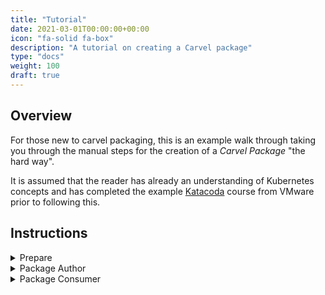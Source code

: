 ```yaml
---
title: "Tutorial"
date: 2021-03-01T00:00:00+00:00
icon: "fa-solid fa-box"
description: "A tutorial on creating a Carvel package"
type: "docs"
weight: 100
draft: true
---
```


## Overview

For those new to carvel packaging, this is an example walk through taking you through the manual steps for the creation of a _Carvel Package_ "the hard way".

It is assumed that the reader has already an understanding of Kubernetes concepts and has completed the example [Katacoda](https://katacoda.com/carvel/scenarios/kapp-controller-package-management) course from VMware prior to following this.

## Instructions

<details>
  <summary>Prepare</summary>

### Prepare

There are a few pre-requisites for this walkthrough.

- [x] Have a working [Kind](./kind.md) development environment (Or alternative cluster with permissions to deploy)
- [x] Have all the [carvel](https://carvel.dev) tools locally available
- [x] Optionally have the [tanzu](https://docs.vmware.com/en/VMware-Tanzu-Kubernetes-Grid/1.6/vmware-tanzu-kubernetes-grid-16/GUID-install-cli.html) cli installed locally

### Steps

- Checkout this git repo and create a local working branch

```bash
REPO_URL="github.com/salt-labs"
REPO_NAME="tanzu-kapps"

git clone "${REPO_URL}" "${REPO_NAME}"
cd "${REPO_NAME}"

git checkout -b feat/my-first-package

# Take a copy of the templates for your local use.
# NOTE: .config/custom is included in .gitignore.
cp -r .config/template .config/custom
```

</details>

<details>
  <summary>Package Author</summary>

### Package Author

Play the part of the `Package Author` persona.

This section goes through an example process one might take in order to package an application ready for localised testing. The process will vary based on the type of package being created and how you will customise it, but the general process is the same.

The sample application used in this process is called 'pacman'. _I wonder what it does? Let's find out!_

<details>
  <summary>Define Variables</summary>

In order to make it easier to work through, define all your variables upfront. These are all relative to the _root_ folder of the git repository.

_Note that all commands from this point will use these so choose carefully._

```bash
# Define the name for the top level folder that holds all packages and repos.
ROOT_DIR="kapps"

# What is the name of the repository where this package will be stored?
REPOSITORY_NAME="local"

# What is the name of your package?
PACKAGE_NAME="pacman-carvel-test-${USER}"

# What is the namespace where your packages and repositories are managed from?
PACKAGE_NAMESPACE="kapps"

# Where will your application be deployed into inside the cluster?
DEPLOY_NAMESPACE="pacman-carvel-test"

# What is the FQN your package will use?
PACKAGE_FQN="saltlabs.tech"

# What is the version number of the package you are creating?
PACKAGE_VERSION="0.0.1"

# What is a good description of your package (short)
PACKAGE_DESC_SHORT="chomp chomp"

# How do you want your package name displayed in UIs?
PACKAGE_DISPLAY="Pacman"

# What is a good description of your package (long)
PACKAGE_DESC_LONG="Mission critical application."

# What is a TLDR change description for this package version?
PACKAGE_RELEASE_NOTES="Fixed a bug with the widget collector."

# Package Author name
PACKAGE_AUTHOR="MAHDTech"

# Package Author email
PACKAGE_AUTHOR_EMAIL="MAHDTech@saltlabs.tech"

# Package Author website
PACKAGE_WEBSITE="https://saltlabs.tech"

# What is the version of the repository you will be creating?
REPOSITORY_VERSION="$(date +%Y-%m-%d)"

# Where is the container registry you will be using?
OCI_REGISTRY="ghcr.io"

# What is the name of the Project/Org within the image registry
# Different registries call this different things, but it will be the suffix after the registry.
OCI_PROJECT="salt-labs"
```

</details>

<details>
  <summary>Folder structure</summary>

#### Folder Structure

The first part is to understand and create the required directory structure for the package.

The structure will depend on the repository where the package will ultimately be held.

In this example it is assumed you are creating an empty repository from scratch named 'local'.

- As we are creating a new repository named `local`, we need to create the folder structure first.

```bash
# NOTE: This is the manual way of doing this to understand "how the sausage is made". The CI does this part for you.
mkdir -p ${ROOT_DIR}/repos/${REPOSITORY_NAME}/{.imgpkg,examples,packages}
mkdir -p ${ROOT_DIR}/repos/${REPOSITORY_NAME}/packages/${PACKAGE_NAME}.${PACKAGE_FQN}
touch ${ROOT_DIR}/repos/${REPOSITORY_NAME}/examples/PackageRepository.yaml
touch ${ROOT_DIR}/repos/${REPOSITORY_NAME}/.imgpkg/{bundle,images}.yml
touch ${ROOT_DIR}/repos/${REPOSITORY_NAME}/packages/${PACKAGE_NAME}.${PACKAGE_FQN}/${PACKAGE_VERSION}.yaml

# NOTE: If you were adding a real repository you would instead copy the template.
# The CI is configured to read from this template and generate the repository for you.
cp ${ROOT_DIR}/repos/template.yaml ${ROOT_DIR}/repos/${REPOSITORY_NAME}.yaml
```

- Create the `Package` folder structure and files.

```bash
# NOTE: Outside of This has been automated with the `tt` utility but is here for you to understand the inner-workings.

# Create the empty folder structure for the package.
mkdir -p \
    ${ROOT_DIR}/packages/${PACKAGE_NAME}/${PACKAGE_VERSION}/{bundle,examples,test,templates} \
    ${ROOT_DIR}/packages/${PACKAGE_NAME}/${PACKAGE_VERSION}/bundle/{.imgpkg,vendor,ytt} \
    ${ROOT_DIR}/packages/${PACKAGE_NAME}/${PACKAGE_VERSION}/bundle/ytt/overlays \
    ${ROOT_DIR}/packages/${PACKAGE_NAME}/${PACKAGE_VERSION}/schema

# Create the empty folder structure for the repository

# Create empty files which will be populated later by the various tools.
# NOTE: It's annoying, but some of the tools require .yml and some require .yaml
touch \
    ${ROOT_DIR}/packages/${PACKAGE_NAME}/metadata.yaml \
    ${ROOT_DIR}/packages/${PACKAGE_NAME}/${PACKAGE_VERSION}/examples/{PackageInstall,Secret}.yaml \
    ${ROOT_DIR}/packages/${PACKAGE_NAME}/${PACKAGE_VERSION}/README.md \
    ${ROOT_DIR}/packages/${PACKAGE_NAME}/${PACKAGE_VERSION}/templates/package.yaml \
    ${ROOT_DIR}/packages/${PACKAGE_NAME}/${PACKAGE_VERSION}/{kbld,package}.yaml \
    ${ROOT_DIR}/packages/${PACKAGE_NAME}/${PACKAGE_VERSION}/bundle/{vendir,vendir.lock}.yaml \
    ${ROOT_DIR}/packages/${PACKAGE_NAME}/${PACKAGE_VERSION}/bundle/.imgpkg/{bundle,images}.yml \
    ${ROOT_DIR}/packages/${PACKAGE_NAME}/${PACKAGE_VERSION}/bundle/ytt/{values-schema,values}.yaml \
    ${ROOT_DIR}/packages/${PACKAGE_NAME}/${PACKAGE_VERSION}/schema/{openapi,helm}.yaml
```

- Here is a visual representation of the folder structure we will get to by the end of the process. If you have been following along, yours should look the same but the files are presently empty.

```bash
# Packages
tree -Aa "${ROOT_DIR}/packages"

kapps/packages
└── pacman
    ├── 0.0.1
    │   ├── bundle
    │   │   ├── .imgpkg
    │   │   │   └── images.yml
    │   │   ├── vendir.lock.yaml
    │   │   ├── vendir.yaml
    │   │   ├── vendor
    │   │   └── ytt
    │   │       ├── overlays
    │   │       ├── values-schema.yaml
    │   │       └── values.yaml
    │   ├── examples
    │   │   ├── PackageInstall.yaml
    │   │   └── Secret.yaml
    │   ├── kbld.yaml
    │   ├── package.yaml
    │   ├── README.md
    │   ├── schema
    │   │   ├── helm.yaml
    │   │   └── openapi.yaml
    │   ├── templates
    │   │   └── package.yaml
    │   └── test
    └── metadata.yaml

# Repositories
tree -Aa "${ROOT_DIR}/repos"

kapps/repos
├── local
│   ├── examples
│   │   └── PackageRepository.yaml
│   ├── .imgpkg
│   │   └── images.yml
│   └── packages
│       └── pacman.saltlabs.tech
│           └── 0.0.1.yaml
├── local.yaml
└── template.yaml
```

- For more information about the folder structure, see [folders](./folders.md).

</details>

<details>
  <summary>vendir</summary>

#### vendir

Now it's time to configure where `vendir` will pull the upstream content from.

For further documentation on the `vendir` available options see [carvel.dev/vendir](https://carvel.dev/vendir/docs/develop/).

- Create the `vendir` configuration file that we will use.

```bash
cat <<- _EOF_ > "${ROOT_DIR}/packages/${PACKAGE_NAME}/${PACKAGE_VERSION}/bundle/vendir.yaml"
---
apiVersion: vendir.k14s.io/v1alpha1
kind: Config
minimumRequiredVersion: 0.30.0
directories:
  - path: vendor
    contents:
      - path: helm
        helmChart:
          name: pacman
          version: "0.1.7"
          repository:
            url: https://shuguet.github.io/pacman/
          helmVersion: ""
_EOF_

cat <<- _EOF_ > "${ROOT_DIR}/packages/${PACKAGE_NAME}/${PACKAGE_VERSION}/bundle/vendir.lock.yaml"
# This file is generated automatically by vendir and will be updated with resolved image references by kbld later.
_EOF_
```

- Execute `vendir` to pull down the upstream content unmodified and place it into the `vendor` folder.

```bash
vendir sync \
  --file "vendir.yaml" \
  --lock-file "vendir.lock.yaml" \
  --chdir "${ROOT_DIR}/packages/${PACKAGE_NAME}/${PACKAGE_VERSION}/bundle"

# Take a look at the upstream content you just downloaded.
tree -a "${ROOT_DIR}/packages/${PACKAGE_NAME}/${PACKAGE_VERSION}/bundle/vendor"
```

</details>

<details>
  <summary>Data Values vs Overlays</summary>

---

👍**TIP:** Data Values and Overlays are important to learn.

One of the most powerful features of the Carvel toolchain is the ability to extend upstream content using overlays.

Combining the best of Helm and Kustomize, Carvel offers both Data Values and Overlays.

Rather than forking upstream Helm charts and having to maintain, we can overlay only small changes that might be required.

When compared to Kustomize overlays, Carvel overlays also offer additional flexibility.

---

Once you have obtained your unmodified upstream configuration, the next step is to extend the configuration beyond what the original author has created.

Common usage examples might be to;

- Add Firewall Rules
- Add required annotations
- Lock-down RBAC
- Add or remove certain configuration items that don't suit your environment.

The Carvel toolchain, courtesy of `ytt`, has two ways to achieve this.

1. **Data Values:** Similar to Helm values, these allow you to change common options at install time.
1. **Overlays:** Similar to `kustomize`, these allow you to patch, extend or remove items as required.

For more information on when and how to use each method, you can refer to the [documentation](https://carvel.dev/ytt/docs/develop/data-values-vs-overlays/). There is also a great blog article and video [here](https://carvel.dev/blog/primer-on-ytt-overlays/).

- For this example, let's set a fictional scenario.

  - You have been provided a Helm chart from a third party.
  - Upon inspection, you have found the `namespace` has been **hardcoded** to a value you need to override in your environment.
  - There is no helm value to override the name in the current Helm chart. (we are pretending --namespace doesn't exist)
  - You have no access to the source code to make the changes upstream.

This is obviously a contrived example, and for such a simple issue you would attempt to get a value added to the source upstream, but never the less, it will demonstrate how to use overlays to override a simple `namespace` value.

Let's create a simple `overlay` to allow overriding the `namespace` value.

```bash
# Create the Overlay file
cat <<- _EOF_ > "${ROOT_DIR}/packages/${PACKAGE_NAME}/${PACKAGE_VERSION}/bundle/ytt/overlays/replace-namespace.yaml"
#@ load("@ytt:data", "data")
#@ load("@ytt:overlay", "overlay")

#@overlay/match by=overlay.all, expects="1+"
#@overlay/merge
---

#@overlay/match expects=1
#@overlay/merge
metadata:
  #@overlay/match missing_ok=True
  #@overlay/replace
  namespace: #@ data.values.namespace
_EOF_

# Define the ytt values schema with example value types.
# This also acts as fallback default values for the package, if not provided in values.yaml
cat <<- _EOF_ > "${ROOT_DIR}/packages/${PACKAGE_NAME}/${PACKAGE_VERSION}/bundle/ytt/values-schema.yaml"
#! values-schema.yaml

#@data/values-schema
#@schema/desc "OpenAPIv3 Schema for pacman"
---
#@schema/desc "The namespace in which pacman is deployed"
#@schema/nullable
namespace: ""
_EOF_

# Define default data values for the package.
# These are values that can be overridden by Package Consumers in the Secret config at install time.
cat <<- _EOF_ > "${ROOT_DIR}/packages/${PACKAGE_NAME}/${PACKAGE_VERSION}/bundle/ytt/values.yaml"
#! values.yaml

#@data/values
---
namespace: "pacman"
_EOF_
```

- But how do you know if it works? Let's test...

---

👍**NOTE:** Contrived example

Of course, Helm offers the `--namespace` flag, but this is a contrived example to demonstrate overlays.

This is to show what the package config we configure later is doing for us automatically under the hood.

Kapp will;

- Template with Helm.
- Pass the result through ytt and overlay the default values defined in the package.

---

- First see what a normal "Helm template" would give us.

```bash
helm template ${PACKAGE_NAME} \
    "${ROOT_DIR}/packages/${PACKAGE_NAME}/${PACKAGE_VERSION}/bundle/vendor/helm/" \
    --values "${ROOT_DIR}/packages/${PACKAGE_NAME}/${PACKAGE_VERSION}/bundle/vendor/helm/values.yaml" \
| \
grep "namespace:"
```

- Now, let's see what our overlay does.

```bash
# This allows you to rapidly test and iterate on you changes before creating the entire package.
helm template ${PACKAGE_NAME} \
  "${ROOT_DIR}/packages/${PACKAGE_NAME}/${PACKAGE_VERSION}/bundle/vendor/helm/" \
  --values "${ROOT_DIR}/packages/${PACKAGE_NAME}/${PACKAGE_VERSION}/bundle/vendor/helm/values.yaml" \
| \
ytt \
  --file - \
  --file "${ROOT_DIR}/packages/${PACKAGE_NAME}/${PACKAGE_VERSION}/bundle/ytt/values-schema.yaml" \
  --file "${ROOT_DIR}/packages/${PACKAGE_NAME}/${PACKAGE_VERSION}/bundle/ytt/values.yaml" \
  --file "${ROOT_DIR}/packages/${PACKAGE_NAME}/${PACKAGE_VERSION}/bundle/ytt/overlays" \
| \
grep "namespace:"
```

---

👍**TIP:** Inspecting values

ytt has a handy flag you can use when developing to see if the resulting values are what you expect.

```bash
--data-values-inspect
```

---

</details>

<details>
  <summary>kbld</summary>

#### kbld

A common best practice is to use _immutable_ image references when deploying containerised applications. Often vendors are lazy or immature and provide helm charts and manifests using tags like this;

```yaml
image: mycontainer:latest
```

This is bad practice in several ways, one of which is using a mutable image reference. If the upstream vendor pushes a new image using the same tag, if you were to deploy it again you will get a different result.

Of course, Kubernetes does help us with the `ImagePullPolicy` options, but this is not the final solution.

Instead, we can use an image resolver to lock our supply chain making each deployment predictable.

**Enter `kbld`**

The next step is to resolve and record any image references found by scanning the `vendor` directory.

For further documentation on the kbld available options see [carvel.dev/kbld](https://carvel.dev/kbld/docs/develop/).

- In order for `kbld` to operate, the tool requires a valid yaml configuration file.

```bash
# Generate a basic kbld config file
cat <<- _EOF_ > "${ROOT_DIR}/packages/${PACKAGE_NAME}/${PACKAGE_VERSION}/kbld.yaml"
---
apiVersion: kbld.k14s.io/v1alpha1
kind: Config
minimumRequiredVersion: 0.31.0
searchRules:
  - keyMatcher:
    path:
      - spec
      - images:
        allIndexes: true
  - keyMatcher:
    name: image
    updateStrategy:
      entireValue: {}
_EOF_
```

Now it's time to run `kbld` to resolve the images. For templates such Helm Charts, pass the templated output as input to kbld.

- Here is an example for a Helm chart

```bash
# NOTE: You need to run this for this tutorial.
helm template kbld \
  "${ROOT_DIR}/packages/${PACKAGE_NAME}/${PACKAGE_VERSION}/bundle/vendor/helm" \
| \
kbld \
  --file - \
  --imgpkg-lock-output "${ROOT_DIR}/packages/${PACKAGE_NAME}/${PACKAGE_VERSION}/bundle/.imgpkg/images.yml"
```

- Here is an example if you were using YAML manifests.

```bash
# NOTE: You don't need to run this for this tutorial.
kbld \
  --file "${ROOT_DIR}/packages/${PACKAGE_NAME}/${PACKAGE_VERSION}/bundle/vendor/manifests/" \
  --imgpkg-lock-output "${ROOT_DIR}/packages/${PACKAGE_NAME}/${PACKAGE_VERSION}/bundle/.imgpkg/images.yml"
```

- Now check the images have been resolved successfully.

```bash
cat "${ROOT_DIR}/packages/${PACKAGE_NAME}/${PACKAGE_VERSION}/bundle/.imgpkg/images.yml"
```

Now, you might be asking, What does this mean?

- When the package is built today, 3 weeks from now, or 3 years from now, the result will be the same (so long as the upstream exists at build time)
- If the upstream vendor pushes a new image to the same tag, it will not affect the resulting package (unless you re-run kbld and re-resolve the images)
- You can even reference bundles from bundles, meaning no further network access is required to pull those images for offline support.
- For auditing, you can forever see the supply chain with the contents that made up this version of the package.
- And later we will scan the images for vulnerabilities.

</details>

<details>
  <summary>Custom Resources</summary>

#### Custom Resources

Now you have a `bundle` on the local file system, how to we get it into OCI format into a container registry?

---

👍**TIP:** What's a bundle?

You will learn more about bundles in the `imgpkg` section later, but for now think of a bundle as _"one or more container images and a metadata file"_.

---

This is where we create the custom resources so the package can be used.

- Create the `PackageMetadata` object first.

```bash
cat <<- _EOF_ > "${ROOT_DIR}/packages/${PACKAGE_NAME}/metadata.yaml"
---
apiVersion: data.packaging.carvel.dev/v1alpha1
kind: PackageMetadata
metadata:
  name: ${PACKAGE_NAME}.${PACKAGE_FQN}
spec:
  displayName: "${PACKAGE_DISPLAY}"
  shortDescription: "${PACKAGE_DESC_SHORT}"
  longDescription: "${PACKAGE_DESC_LONG}"
  categories:
    - demo
_EOF_
```

**Question:** Wait, now hold up. What is this `PackageMetadata` object and all this about?

**Answer:** This is a custom resource that is used by the `kapp-controller` to manage packages. It is a way to store metadata about the package, such as the name, description, and categories. For linux users, a good analogy is thinking of it like `apt` in debian based distros. First you `apt update` the metadata to see what packages are available in the repository, then you `apt install` the package you want. A similar model is used with carvel.

- Now let's generate the OpenAPI schema from the values. When writing schemas, the [cheatsheet](https://carvel.dev/ytt/docs/develop/schema-validations-cheat-sheet/) is your friend. **Bookmark it.**

---

⚠️ **HERE BE DRAGONS**

This is an amazing capability of carvel to validate schemas before installing packages, but it is not without it's challenges.

There is not one single method to create Kubernetes applications, but several...

There _is_ however one format the schema is required in, **OpenAPI v3+**.

This may take more or less effort based on the upstream sources you have been handed.

---

**IMPORTANT:** For this tutorial, you only need to follow the _"generic helm"_ option. The others are provided for reference about possible options you might encounter as a package author.

- For a `ytt` package, generating a schema is as simple as;

```bash
# (You don't need to run this for this tutorial)
# NOTE: We place the output from this into a temporary file, as we will use it later.
ytt \
  --file "${ROOT_DIR}/packages/${PACKAGE_NAME}/${PACKAGE_VERSION}/bundle/ytt/values-schema.yaml" \
  --data-values-schema-inspect \
  --output openapi-v3 \
  > "${ROOT_DIR}/packages/${PACKAGE_NAME}/${PACKAGE_VERSION}/schema/openapi.yaml"
```

For a Helm chart however...

- Is it a Bitnami Helm Chart?

```bash
# YES: -> Try the Bitnami schema generator tool.
# TODO: Add Bitnami schema example to tutorial here...
```

- Is it a generic Helm chart? (This tutorial is a generic Helm chart)

```bash
# YES: -> Try the Helm schema plugin
# NOTE: You need the plugin, yq and sed available for this to work.

# Part 1. Generate the schema from the Helm chart
helm plugin install https://github.com/karuppiah7890/helm-schema-gen.git
helm schema-gen \
  "${ROOT_DIR}/packages/${PACKAGE_NAME}/${PACKAGE_VERSION}/bundle/vendor/helm/values.yaml" \
| \
yq \
  --input-format yaml \
  --output-format yaml \
  --prettyPrint \
| \
tail -n +3 \
| \
yq \
  --input-format yaml \
  --output-format yaml \
  --prettyPrint \
| \
sed 's|^|      |g' \
> "${ROOT_DIR}/packages/${PACKAGE_NAME}/${PACKAGE_VERSION}/schema/helm.yaml"

# Part 2. Create the OpenAPI schema from the Helm schema
cat <<- _EOF_ > "${ROOT_DIR}/packages/${PACKAGE_NAME}/${PACKAGE_VERSION}/schema/openapi.yaml"
openapi: 3.0.0
info:
  version: ${PACKAGE_VERSION}
  title: Schema for ${PACKAGE_NAME} ${PACKAGE_VERSION}
paths: {}
components:
  schemas:
    dataValues:
$(cat "${ROOT_DIR}/packages/${PACKAGE_NAME}/${PACKAGE_VERSION}/schema/helm.yaml")
_EOF_
```

- No matter which option you have performed, you should always manually validate the schema looks correct before continuing as this process can be quite fragile.

```bash
# Look at schema.dataValues.properties ...
yq \
  --input-format yaml \
  --output-format yaml \
  --prettyPrint \
  "${ROOT_DIR}/packages/${PACKAGE_NAME}/${PACKAGE_VERSION}/schema/openapi.yaml"
```

- Create a template for the `Package` object next. This is used later to generate the package metadata for the `Repository`.

```bash
# This step varies wildly per-package. This is an example for this tutorial.
# When creating real packages, this file is usually created once, and lasts for the lifetime of the package.
cat <<- _EOF_ > "${ROOT_DIR}/packages/${PACKAGE_NAME}/${PACKAGE_VERSION}/templates/package.yaml"
#@ load("@ytt:data", "data")
#@ load("@ytt:yaml", "yaml")
---
apiVersion: data.packaging.carvel.dev/v1alpha1
kind: Package
metadata:
  name: #@ "${PACKAGE_NAME}.${PACKAGE_FQN}." + data.values.version
  namespace: ${PACKAGE_NAMESPACE}
spec:
  refName: ${PACKAGE_NAME}.${PACKAGE_FQN}
  version: #@ data.values.version
  releaseNotes: |
    ${PACKAGE_RELEASE_NOTES}
  capacityRequirementsDescription: "RAM: 1GB CPU: 1"
  licenses:
    - "Unlicense"
  valuesSchema:
    openAPIv3: #@ yaml.decode(data.values.openapi)["components"]["schemas"]["dataValues"]
  template:
    spec:
      fetch:
        - imgpkgBundle:
          image: #@ "${OCI_REGISTRY}/${OCI_PROJECT}/packages/${PACKAGE_NAME}:" + data.values.version
      template:
        - helmTemplate:
            path: "vendor/helm"
            name: ${PACKAGE_NAME}
            namespace: ${DEPLOY_NAMESPACE}
            valuesFrom:
              - secretRef:
                name: ${PACKAGE_NAME}-values
        - ytt:
            paths:
              - "ytt/overlays"
              - "ytt/schema.yaml"
              - "ytt/values.yaml"
        - kbld:
            paths:
              - "-"
              - ".imgpkg/images.yml"
      deploy:
        - kapp: {}
_EOF_
```

</details>

<details>
  <summary>imgpkg</summary>

#### imgpkg

Now it's time to push the imgpkg bundle that you have created locally to the image registry as an OCI compatible image.

For further documentation on the imgpkg available options see [carvel.dev/imgpkg](https://carvel.dev/imgpkg/docs/develop/).

- Define metadata about the bundle

```bash
cat <<- _EOF_ > "${ROOT_DIR}/packages/${PACKAGE_NAME}/${PACKAGE_VERSION}/bundle/.imgpkg/bundle.yml"
---
apiVersion: imgpkg.carvel.dev/v1alpha1
kind: Bundle
metadata:
  name: ${PACKAGE_NAME}
authors:
  - name: ${PACKAGE_AUTHOR}
    email: ${PACKAGE_AUTHOR_EMAIL}
websites:
  - url: ${PACKAGE_WEBSITE}
_EOF_
```

- Push the imgpkg bundle to your image registry.

```bash
imgpkg push  \
  --file "${ROOT_DIR}/packages/${PACKAGE_NAME}/${PACKAGE_VERSION}/bundle/" \
  --bundle ${OCI_REGISTRY}/${OCI_PROJECT}/packages/${PACKAGE_NAME}:${PACKAGE_VERSION} \
  --lock-output "${ROOT_DIR}/packages/${PACKAGE_NAME}/${PACKAGE_VERSION}/bundle/.imgpkg/images.yml" \
  --registry-ca-cert-path "${HOME}/.docker/certs.d/${OCI_REGISTRY}/ca.crt"
```

- **OPTIONAL:** Load up the Image Registry Web UI and take a look at the package you have just created.

```bash
open https://{OCI_REGISTRY}
```

- 🥳 **Congratulations**, the individual package is now ready! 🥳

</details>

<details>
  <summary>Repository</summary>

#### Create Repository

Now that the package is ready, it's time to update the repository with the new metadata. This is how you manage _many_ packages at scale.

This process is made much easier with the CI configuration, but the following is a learning exercise to understand what happens under the hood.

```bash
# Use YTT to template the file we made previously.
ytt \
  --file "${ROOT_DIR}/packages/${PACKAGE_NAME}/${PACKAGE_VERSION}/templates/package.yaml" \
  --data-value version="${PACKAGE_VERSION}" \
  --data-value-file openapi="${ROOT_DIR}/packages/${PACKAGE_NAME}/${PACKAGE_VERSION}/schema/openapi.yaml" \
  > ${ROOT_DIR}/repos/${REPOSITORY_NAME}/packages/${PACKAGE_NAME}.${PACKAGE_FQN}/${PACKAGE_VERSION}.yaml

# Take a copy of the package metadata to add the package to your repository.
# The metadata is how the repository knows what packages are contained within.
cp -f \
  "${ROOT_DIR}/packages/${PACKAGE_NAME}/metadata.yaml" \
  "${ROOT_DIR}/repos/${REPOSITORY_NAME}/packages/${PACKAGE_NAME}.${PACKAGE_FQN}/"
```

- Run `kbld` again, this time to resolve the image references for the repository.

```bash
# Resolve the images by;
#   - Connecting to the image registry
#   - Writing the checksums to a lock file.
# This 'locks' the supply chain of this version of the repo.
kbld \
  --file ${ROOT_DIR}/repos/${REPOSITORY_NAME}/packages \
  --imgpkg-lock-output ${ROOT_DIR}/repos/${REPOSITORY_NAME}/.imgpkg/images.yml \
  --registry-ca-cert-path "${HOME}/.docker/certs.d/${OCI_REGISTRY}/ca.crt"
```

- Define metadata about the bundle

```bash
cat <<- _EOF_ > "${ROOT_DIR}/repos/${REPOSITORY_NAME}/.imgpkg/bundle.yml"
---
apiVersion: imgpkg.carvel.dev/v1alpha1
kind: Bundle
metadata:
  name: ${REPOSITORY_NAME}
authors:
  - name: ${PACKAGE_AUTHOR}
    email: ${PACKAGE_AUTHOR_EMAIL}
websites:
  - url: ${PACKAGE_WEBSITE}
_EOF_
```

```bash
# Push the Repository to your container registry as an imgpkg bundle.
imgpkg push \
  --file "${ROOT_DIR}/repos/${REPOSITORY_NAME}" \
  --bundle ${OCI_REGISTRY}/${OCI_PROJECT}/repos/${REPOSITORY_NAME}:${REPOSITORY_VERSION} \
  --lock-output "${ROOT_DIR}/repos/${REPOSITORY_NAME}/.imgpkg/images.yml" \
  --registry-ca-cert-path "${HOME}/.docker/certs.d/${OCI_REGISTRY}/ca.crt"
```

- Create the samples to be used by _"Package Consumers"_.

```bash
# If you're using kind, make sure you have credentials in your cluster
# to access the package and repo you just created.
kubectl create namespace ${PACKAGE_NAMESPACE}
kubectl create secret docker-registry \
  registry-creds \
    --from-file=.dockerconfigjson=${HOME}/.docker/config.json \
    --namespace=${PACKAGE_NAMESPACE}

# Create the Repository metadata and export the Secret so it's available to the kapp-controller.
cat <<- _EOF_ > "${ROOT_DIR}/repos/${REPOSITORY_NAME}/examples/PackageRepository.yaml"
---
apiVersion: packaging.carvel.dev/v1alpha1
kind: PackageRepository
metadata:
  name: ${REPOSITORY_NAME}
  namespace: ${PACKAGE_NAMESPACE}
spec:
  #! When working locally, you can set this to a much shorter value for quickly testing changes.
  syncPeriod: 6h
  fetch:
    imgpkgBundle:
      image: ${OCI_REGISTRY}/${OCI_PROJECT}/repos/${REPOSITORY_NAME}:${REPOSITORY_VERSION}
---
#! This requires the secret gen controller installed.
apiVersion: secretgen.carvel.dev/v1alpha1
kind: SecretExport
metadata:
  name: registry-creds
  namespace: ${PACKAGE_NAMESPACE}
spec:
  toNamespaces:
    - "${PACKAGE_NAMESPACE}"
    - "*" #! TODO: Lockdown permissions.
_EOF_
```

</details>

<!--
TODO: Complete the review of the following steps from here down
-->

<details>
  <summary>kapp-controller</summary>

Clusters deployed in production will have the `kapp-controller` pre-installed as part of the SKU.

To see how the underlying system works, or to test locally, here are the steps to install the `kapp-controller` manually into your cluster and grant the necessary permissions.

In order for the `kapp-controller` to be able to install packages in your cluster, we need need to grant access with a service account.

- Create the Service Account and Role Based Access Controls for Kapp Controller.

```bash
# Render the YTT template using your defined values and apply to the cluster.
ytt \
  --file .config/custom/ytt/kapp-controller/RBAC.yaml \
  --data-value name="${PACKAGE_NAMESPACE}" \
  --data-value namespace="${PACKAGE_NAMESPACE}" \
| \
kubectl apply -f -
```

- Install the `kapp-controller` into your cluster.

```bash
kapp deploy \
  --app kapp-controller \
  --file https://github.com/vmware-tanzu/carvel-kapp-controller/releases/latest/download/release.yml
```

</details>

<details>
  <summary>DNS</summary>

**NOTE:** This section is only if you are running a local container registry in `kind` and need to do some DNS trickery to make it work.

- Review and apply DNS configuration for the environment.

```bash
# Verify the harbor rewrite matches your settings and DNS looks correct if you have made any adjustments outside of the defaults.
code .config/custom/manifests/coredns/ConfigMap.yaml

kubectl apply -f .config/custom/manifests/coredns/ConfigMap.yaml
```

- _Wait 30s for CoreDNS to apply the_ `ConfigMap` or run the optional verification step below.

```bash
# OPTIONAL: Verification step

# Run the DNS Tools Pod
kubectl run \
  -it \
  --rm \
  --restart=Never \
  --image=docker.io/infoblox/dnstools:latest \
  --namespace default \
  dnstools

# Ensure these both resolve to the same IP before exiting the pod.
nslookup harbor.cluster.local
nslookup harbor-core.harbor.svc.cluster.local

# Exit and terminate the Pod
exit
```

</details>

</details>

<details>
  <summary>Package Consumer</summary>

### Package Consumer

Play the part of the `Package Consumer` persona.

This section will take the repository and package you created previously and install it into your local cluster allowing you an opportunity to test it out.

<details>
  <summary>Repository</summary>

#### Install Repository

In order for `kapp-controller` to be able to find the package, the package metadata needs to be available within the cluster. Once the metadata is available, you can then `PackageInstall` your package.

- But first, the `kapp-controller` needs to trust the certificate that the container registry presents. As we are developing locally, you can update the kapp-controller `Secret` to ignore this for now. (or you can add the cert chain from Harbor if you wish).

```bash
# Apply the secret to the environment and rollout a new deployment using the modified configuration.
kubectl apply -f .config/custom/manifests/kapp-controller/Secret.yaml

kubectl rollout restart -n kapp-controller deployment/kapp-controller

# NOTE: You may be required to terminate the old kapp-controller manually due a port allocation error. Check if the new Pod is stuck 'Pending'
kubectl get pod -n kapp-controller

# If the new Pod is stuck pending, just terminate them to kick it into gear.
kubectl delete -n kapp-controller $(kubectl get pod -n kapp-controller --selector app=kapp-controller -o name)
```

- Install the `PackageRepository` resource into your cluster.

```base
kapp deploy \
  --app ${REPOSITORY_NAME} \
  --file "${ROOT_DIR}/repos/${REPOSITORY_NAME}/examples/PackageRepository.yaml" \
  --yes

kubectl get PackageMetadata -n ${PACKAGE_NAMESPACE}

kubectl get Packages -n ${PACKAGE_NAMESPACE}
```

- [x] Make sure the repository is in the state `Reconcile Succeeded` before proceeding.

```bash
kubectl get PackageRepository -n ${PACKAGE_NAMESPACE} -w
```

</details>

<details>
  <summary>Package Installation</summary>

#### Package Installation

Now that the package is available, it's _finally_ time to actually install it!

- Applications are managed by storing the configuration in source control. This is managed by a minimum of two resources, a `PackageInstall` and a `Secret`.

- _These will need to be included with every created package as user examples for installation. You can see the examples below which you can `kubectl apply` for testing locally._

- Create the `PackageInstall` resource.

```bash
cat <<- _EOF_ > ${ROOT_DIR}/packages/${PACKAGE_NAME}/${PACKAGE_VERSION}/examples/PackageInstall.yaml
---
apiVersion: packaging.carvel.dev/v1alpha1
kind: PackageInstall
metadata:
  name: ${PACKAGE_NAME}
  namespace: ${PACKAGE_NAMESPACE}
spec:
  serviceAccountName: ${PACKAGE_NAMESPACE}-sa
  packageRef:
    refName: ${PACKAGE_NAME}.${PACKAGE_FQN}
    versionSelection:
      constraints: ${PACKAGE_VERSION}
  values:
    - secretRef:
        name: ${PACKAGE_NAME}-values
_EOF_
```

- Create a `Secret` which is how the custom values are applied to the package. This is similar to a Helm values file, or the package values you have been using manually from `.config/custom'

```bash
cat <<- _EOF_ > ${ROOT_DIR}/packages/${PACKAGE_NAME}/${PACKAGE_VERSION}/examples/Secret.yaml
---
apiVersion: v1
kind: Secret
metadata:
  name: ${PACKAGE_NAME}-values
  namespace: ${PACKAGE_NAMESPACE}
  annotations:
    tkg.tanzu.vmware.com/tanzu-package: ${PACKAGE_NAME}
stringData:
  values: |
    ---
    replicaCount: 1

    service:
      type: ClusterIP
      port: 80
_EOF_
```

- Apply these resources to your cluster for testing.

```bash
kubectl apply -f "${ROOT_DIR}/packages/${PACKAGE_NAME}/${PACKAGE_VERSION}/examples"
```

- Check the package reconciled successfully

```bash
kubectl get pkgi -n ${PACKAGE_NAMESPACE} -w
```

- Check out the super important application and make sure it's working correctly.

```bash
kubectl get all -n "${DEPLOY_NAMESPACE}"
```

- **Bonus round:** Have a go at exposing the application outside your cluster via the Contour Ingress Controller.

```bash
# HINT: If you get stuck, there is a sample at .config/custom/manifests/pacman/HTTPProxy.yaml to get you started.

# Reminder: DNS needs to work first :)
firefox http://pacman.cluster.local
```

- Congratulations on slaying you're first _Carvel Package_. Now aren't you glad we have a CI and tooling to help for most of this process :)

![Chuffed](./images/meme/chuffed.jpg)

</details>

</details>
